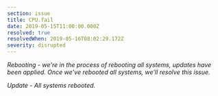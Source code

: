```yaml
---
section: issue
title: CPU.fail
date: 2019-05-15T11:00:00.000Z
resolved: true
resolvedWhen: 2019-05-16T08:02:29.172Z
severity: disrupted
---
```

_Rebooting - we're in the process of rebooting all systems, updates have been applied. Once we've rebooted all systems, we'll resolve this issue._

_Update - All systems rebooted._
